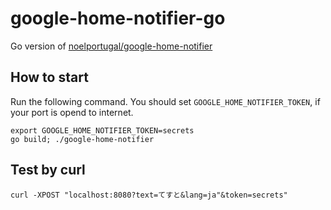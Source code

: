 # google-home-notifier-go

Go version of [noelportugal/google-home-notifier](https://github.com/noelportugal/google-home-notifier)

## How to start

Run the following command.
You should set `GOOGLE_HOME_NOTIFIER_TOKEN`, if your port is opend to internet.

~~~
export GOOGLE_HOME_NOTIFIER_TOKEN=secrets
go build; ./google-home-notifier
~~~

## Test by curl

~~~
curl -XPOST "localhost:8080?text=てすと&lang=ja"&token=secrets"
~~~
